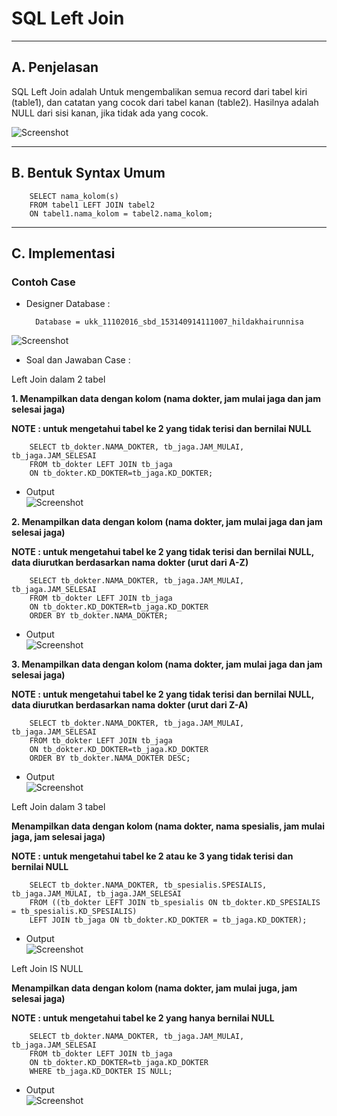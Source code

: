 # **SQL Left Join**
***

## **A. Penjelasan**
SQL Left Join adalah Untuk mengembalikan semua record dari tabel kiri (table1), dan catatan yang cocok dari tabel kanan (table2). Hasilnya adalah NULL dari sisi kanan, jika tidak ada yang cocok.

![Screenshot](img/img_leftJoin/a.png)
***

## **B. Bentuk Syntax Umum**

		SELECT nama_kolom(s)
		FROM tabel1 LEFT JOIN tabel2 
		ON tabel1.nama_kolom = tabel2.nama_kolom; 
*** 

## **C. Implementasi**
### Contoh Case 
* Designer Database :

		Database = ukk_11102016_sbd_153140914111007_hildakhairunnisa
![Screenshot](img/img_leftJoin/a1.png) 

* Soal dan Jawaban Case :

Left Join dalam 2 tabel

**1. Menampilkan data dengan kolom (nama dokter, jam mulai jaga dan jam selesai jaga)** 

**NOTE : untuk mengetahui tabel ke 2 yang tidak terisi dan bernilai NULL**

		SELECT tb_dokter.NAMA_DOKTER, tb_jaga.JAM_MULAI, tb_jaga.JAM_SELESAI
		FROM tb_dokter LEFT JOIN tb_jaga
		ON tb_dokter.KD_DOKTER=tb_jaga.KD_DOKTER;

* Output                         
![Screenshot](img/img_leftJoin/a2.png)

**2. Menampilkan data dengan kolom (nama dokter, jam mulai jaga dan jam selesai jaga)**

**NOTE : untuk mengetahui tabel ke 2 yang tidak terisi dan bernilai NULL, data diurutkan berdasarkan nama dokter (urut dari A-Z)**  

		SELECT tb_dokter.NAMA_DOKTER, tb_jaga.JAM_MULAI, tb_jaga.JAM_SELESAI
		FROM tb_dokter LEFT JOIN tb_jaga
		ON tb_dokter.KD_DOKTER=tb_jaga.KD_DOKTER
		ORDER BY tb_dokter.NAMA_DOKTER;

* Output                         
![Screenshot](img/img_leftJoin/a4.png) 

**3. Menampilkan data dengan kolom (nama dokter, jam mulai jaga dan jam selesai jaga)**

**NOTE : untuk mengetahui tabel ke 2 yang tidak terisi dan bernilai NULL, data diurutkan berdasarkan nama dokter (urut dari Z-A)**  

		SELECT tb_dokter.NAMA_DOKTER, tb_jaga.JAM_MULAI, tb_jaga.JAM_SELESAI
		FROM tb_dokter LEFT JOIN tb_jaga
		ON tb_dokter.KD_DOKTER=tb_jaga.KD_DOKTER
		ORDER BY tb_dokter.NAMA_DOKTER DESC;

* Output                         
![Screenshot](img/img_leftJoin/a5.png) 

Left Join dalam 3 tabel 

**Menampilkan data dengan kolom (nama dokter, nama spesialis, jam mulai jaga, jam selesai jaga)** 

**NOTE : untuk mengetahui tabel ke 2 atau ke 3 yang tidak terisi dan bernilai NULL**

		SELECT tb_dokter.NAMA_DOKTER, tb_spesialis.SPESIALIS, tb_jaga.JAM_MULAI, tb_jaga.JAM_SELESAI
		FROM ((tb_dokter LEFT JOIN tb_spesialis ON tb_dokter.KD_SPESIALIS = tb_spesialis.KD_SPESIALIS)
		LEFT JOIN tb_jaga ON tb_dokter.KD_DOKTER = tb_jaga.KD_DOKTER);

* Output                         
![Screenshot](img/img_leftJoin/a3.png)   

Left Join IS NULL

**Menampilkan data dengan kolom (nama dokter, jam mulai juga, jam selesai jaga)** 

**NOTE : untuk mengetahui tabel ke 2 yang hanya bernilai NULL**

		SELECT tb_dokter.NAMA_DOKTER, tb_jaga.JAM_MULAI, tb_jaga.JAM_SELESAI
		FROM tb_dokter LEFT JOIN tb_jaga
		ON tb_dokter.KD_DOKTER=tb_jaga.KD_DOKTER
		WHERE tb_jaga.KD_DOKTER IS NULL;

* Output                         
![Screenshot](img/img_leftJoin/a6.png)